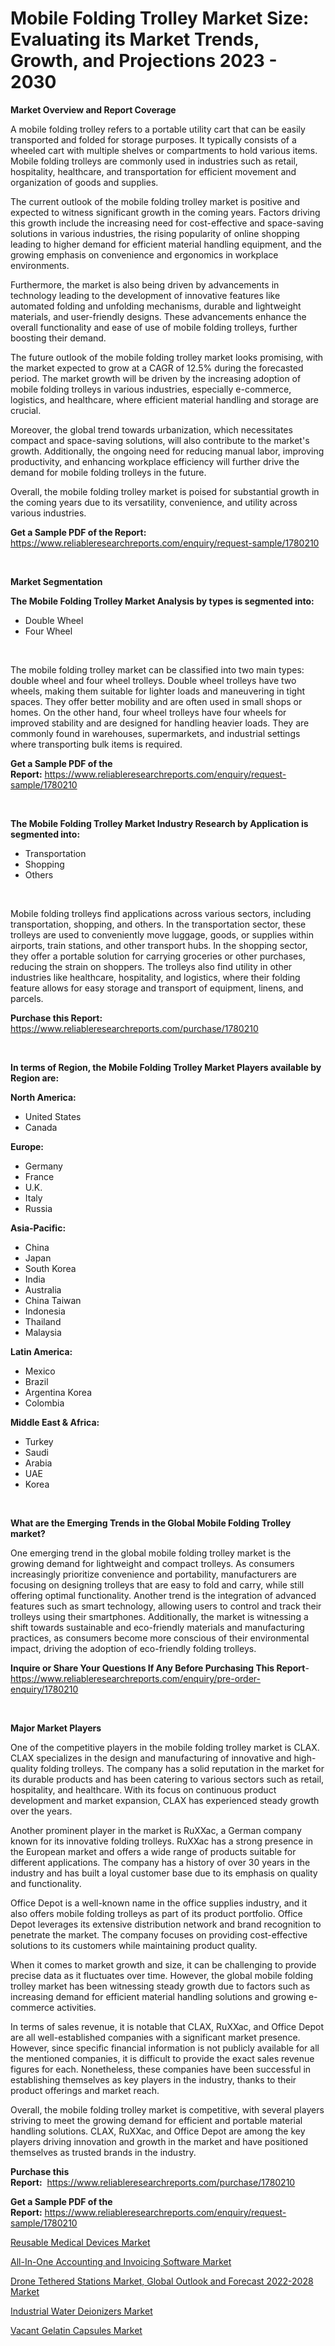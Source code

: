 <p><h1>Mobile Folding Trolley Market Size: Evaluating its Market Trends, Growth, and Projections 2023 - 2030</h1></p><p><strong>Market Overview and Report Coverage</strong></p>
<p><p>A mobile folding trolley refers to a portable utility cart that can be easily transported and folded for storage purposes. It typically consists of a wheeled cart with multiple shelves or compartments to hold various items. Mobile folding trolleys are commonly used in industries such as retail, hospitality, healthcare, and transportation for efficient movement and organization of goods and supplies.</p><p>The current outlook of the mobile folding trolley market is positive and expected to witness significant growth in the coming years. Factors driving this growth include the increasing need for cost-effective and space-saving solutions in various industries, the rising popularity of online shopping leading to higher demand for efficient material handling equipment, and the growing emphasis on convenience and ergonomics in workplace environments.</p><p>Furthermore, the market is also being driven by advancements in technology leading to the development of innovative features like automated folding and unfolding mechanisms, durable and lightweight materials, and user-friendly designs. These advancements enhance the overall functionality and ease of use of mobile folding trolleys, further boosting their demand.</p><p>The future outlook of the mobile folding trolley market looks promising, with the market expected to grow at a CAGR of 12.5% during the forecasted period. The market growth will be driven by the increasing adoption of mobile folding trolleys in various industries, especially e-commerce, logistics, and healthcare, where efficient material handling and storage are crucial.</p><p>Moreover, the global trend towards urbanization, which necessitates compact and space-saving solutions, will also contribute to the market's growth. Additionally, the ongoing need for reducing manual labor, improving productivity, and enhancing workplace efficiency will further drive the demand for mobile folding trolleys in the future.</p><p>Overall, the mobile folding trolley market is poised for substantial growth in the coming years due to its versatility, convenience, and utility across various industries.</p></p>
<p><strong>Get a Sample PDF of the Report:</strong> <a href="https://www.reliableresearchreports.com/enquiry/request-sample/1780210">https://www.reliableresearchreports.com/enquiry/request-sample/1780210</a></p>
<p>&nbsp;</p>
<p><strong>Market Segmentation</strong></p>
<p><strong>The Mobile Folding Trolley Market Analysis by types is segmented into:</strong></p>
<p><ul><li>Double Wheel</li><li>Four Wheel</li></ul></p>
<p>&nbsp;</p>
<p><p>The mobile folding trolley market can be classified into two main types: double wheel and four wheel trolleys. Double wheel trolleys have two wheels, making them suitable for lighter loads and maneuvering in tight spaces. They offer better mobility and are often used in small shops or homes. On the other hand, four wheel trolleys have four wheels for improved stability and are designed for handling heavier loads. They are commonly found in warehouses, supermarkets, and industrial settings where transporting bulk items is required.</p></p>
<p><strong>Get a Sample PDF of the Report:</strong>&nbsp;<a href="https://www.reliableresearchreports.com/enquiry/request-sample/1780210">https://www.reliableresearchreports.com/enquiry/request-sample/1780210</a></p>
<p>&nbsp;</p>
<p><strong>The Mobile Folding Trolley Market Industry Research by Application is segmented into:</strong></p>
<p><ul><li>Transportation</li><li>Shopping</li><li>Others</li></ul></p>
<p>&nbsp;</p>
<p><p>Mobile folding trolleys find applications across various sectors, including transportation, shopping, and others. In the transportation sector, these trolleys are used to conveniently move luggage, goods, or supplies within airports, train stations, and other transport hubs. In the shopping sector, they offer a portable solution for carrying groceries or other purchases, reducing the strain on shoppers. The trolleys also find utility in other industries like healthcare, hospitality, and logistics, where their folding feature allows for easy storage and transport of equipment, linens, and parcels.</p></p>
<p><strong>Purchase this Report:</strong>&nbsp; <a href="https://www.reliableresearchreports.com/purchase/1780210">https://www.reliableresearchreports.com/purchase/1780210</a></p>
<p>&nbsp;</p>
<p><strong>In terms of Region, the Mobile Folding Trolley Market Players available by Region are:</strong></p>
<p>
    <p> <strong> North America: </strong>
        <ul>
            <li>United States</li>
            <li>Canada</li>
        </ul>
        </p> 
    <p> <strong> Europe: </strong>
        <ul>
            <li>Germany</li>
            <li>France</li>
            <li>U.K.</li>
            <li>Italy</li>
            <li>Russia</li>
        </ul>
        </p> 
    <p> <strong> Asia-Pacific: </strong>
        <ul>
            <li>China</li>
            <li>Japan</li>
            <li>South Korea</li>
            <li>India</li>
            <li>Australia</li>
            <li>China Taiwan</li>
            <li>Indonesia</li>
            <li>Thailand</li>
            <li>Malaysia</li>
        </ul>
        </p> 
    <p> <strong> Latin America: </strong>
        <ul>
            <li>Mexico</li>
            <li>Brazil</li>
            <li>Argentina Korea</li>
            <li>Colombia</li>
        </ul>
        </p> 
    <p> <strong> Middle East & Africa: </strong>
        <ul>
            <li>Turkey</li>
            <li>Saudi</li>
            <li>Arabia</li>
            <li>UAE</li>
            <li>Korea</li>
        </ul>
    </p>
    </p>
<p>&nbsp;</p>
<p><strong>What are the Emerging Trends in the Global Mobile Folding Trolley market?</strong></p>
<p><p>One emerging trend in the global mobile folding trolley market is the growing demand for lightweight and compact trolleys. As consumers increasingly prioritize convenience and portability, manufacturers are focusing on designing trolleys that are easy to fold and carry, while still offering optimal functionality. Another trend is the integration of advanced features such as smart technology, allowing users to control and track their trolleys using their smartphones. Additionally, the market is witnessing a shift towards sustainable and eco-friendly materials and manufacturing practices, as consumers become more conscious of their environmental impact, driving the adoption of eco-friendly folding trolleys.</p></p>
<p><strong>Inquire or Share Your Questions If Any Before Purchasing This Report</strong>- <a href="https://www.reliableresearchreports.com/enquiry/pre-order-enquiry/1780210">https://www.reliableresearchreports.com/enquiry/pre-order-enquiry/1780210</a></p>
<p>&nbsp;</p>
<p><strong>Major Market Players</strong></p>
<p><p>One of the competitive players in the mobile folding trolley market is CLAX. CLAX specializes in the design and manufacturing of innovative and high-quality folding trolleys. The company has a solid reputation in the market for its durable products and has been catering to various sectors such as retail, hospitality, and healthcare. With its focus on continuous product development and market expansion, CLAX has experienced steady growth over the years.</p><p>Another prominent player in the market is RuXXac, a German company known for its innovative folding trolleys. RuXXac has a strong presence in the European market and offers a wide range of products suitable for different applications. The company has a history of over 30 years in the industry and has built a loyal customer base due to its emphasis on quality and functionality.</p><p>Office Depot is a well-known name in the office supplies industry, and it also offers mobile folding trolleys as part of its product portfolio. Office Depot leverages its extensive distribution network and brand recognition to penetrate the market. The company focuses on providing cost-effective solutions to its customers while maintaining product quality.</p><p>When it comes to market growth and size, it can be challenging to provide precise data as it fluctuates over time. However, the global mobile folding trolley market has been witnessing steady growth due to factors such as increasing demand for efficient material handling solutions and growing e-commerce activities.</p><p>In terms of sales revenue, it is notable that CLAX, RuXXac, and Office Depot are all well-established companies with a significant market presence. However, since specific financial information is not publicly available for all the mentioned companies, it is difficult to provide the exact sales revenue figures for each. Nonetheless, these companies have been successful in establishing themselves as key players in the industry, thanks to their product offerings and market reach.</p><p>Overall, the mobile folding trolley market is competitive, with several players striving to meet the growing demand for efficient and portable material handling solutions. CLAX, RuXXac, and Office Depot are among the key players driving innovation and growth in the market and have positioned themselves as trusted brands in the industry.</p></p>
<p><strong>Purchase this Report:</strong>&nbsp;&nbsp;<a href="https://www.reliableresearchreports.com/purchase/1780210">https://www.reliableresearchreports.com/purchase/1780210</a></p>
<p></p>
<p><strong>Get a Sample PDF of the Report:</strong>&nbsp;<a href="https://www.reliableresearchreports.com/enquiry/request-sample/1780210">https://www.reliableresearchreports.com/enquiry/request-sample/1780210</a></p>
<p><p><a href="https://www.linkedin.com/pulse/reusable-medical-devices-market-share-amp-new-trends-analysis-orkze/">Reusable Medical Devices Market</a></p><p><a href="https://github.com/Chiragrp23/Market-Research-Report-List-1/blob/main/all-in-one-accounting-and-invoicing-software-market.md">All-In-One Accounting and Invoicing Software Market</a></p><p><a href="https://medium.com/@scanw41036/drone-tethered-stations-market-global-outlook-and-forecast-2022-2028-market-analysis-and-sze-f37ae8e2bb68">Drone Tethered Stations Market, Global Outlook and Forecast 2022-2028 Market</a></p><p><a href="https://github.com/Chiragrp24/Market-Research-Report-List-1/blob/main/industrial-water-deionizers-market.md">Industrial Water Deionizers Market</a></p><p><a href="https://www.linkedin.com/pulse/vacant-gelatin-capsules-market-size-growth-forecast-from-2023-grmoe/">Vacant Gelatin Capsules Market</a></p></p>